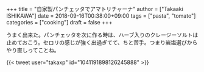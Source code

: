 +++
title = "自家製パンチェッタでアマトリチャーナ"
author = ["Takaaki ISHIKAWA"]
date = 2018-09-16T00:38:00+09:00
tags = ["pasta", "tomato"]
categories = ["cooking"]
draft = false
+++

うまく出来た。パンチェッタを次に作る時は、ハーブ入りのクレージーソルトは止めておこう。セロリの感じが強く出過ぎてて、ちと苦手。つまり岩塩選びからやり直しってことね。  

{{< tweet user="takaxp" id="1041191898126245888" >}}